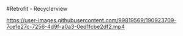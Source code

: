 
#Retrofit - Recyclerview

https://user-images.githubusercontent.com/99819569/190923709-7ce1e27c-7256-4d9f-a0a3-0ed1fcbe2df2.mp4


